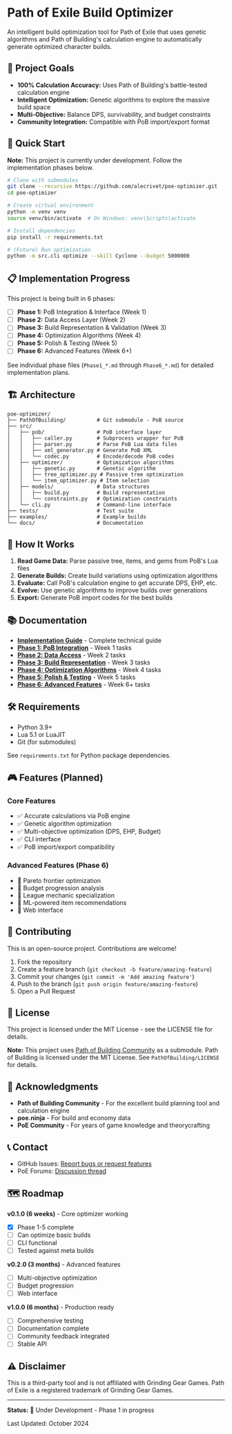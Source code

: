 # Path of Exile Build Optimizer

An intelligent build optimization tool for Path of Exile that uses genetic algorithms and Path of Building's calculation engine to automatically generate optimized character builds.

## 🎯 Project Goals

- **100% Calculation Accuracy:** Uses Path of Building's battle-tested calculation engine
- **Intelligent Optimization:** Genetic algorithms to explore the massive build space
- **Multi-Objective:** Balance DPS, survivability, and budget constraints
- **Community Integration:** Compatible with PoB import/export format

## 🚀 Quick Start

**Note:** This project is currently under development. Follow the implementation phases below.

```bash
# Clone with submodules
git clone --recursive https://github.com/alecrivet/poe-optimizer.git
cd poe-optimizer

# Create virtual environment
python -m venv venv
source venv/bin/activate  # On Windows: venv\Scripts\activate

# Install dependencies
pip install -r requirements.txt

# (Future) Run optimization
python -m src.cli optimize --skill Cyclone --budget 5000000
```

## 📋 Implementation Progress

This project is being built in 6 phases:

- [ ] **Phase 1:** PoB Integration & Interface (Week 1)
- [ ] **Phase 2:** Data Access Layer (Week 2)
- [ ] **Phase 3:** Build Representation & Validation (Week 3)
- [ ] **Phase 4:** Optimization Algorithms (Week 4)
- [ ] **Phase 5:** Polish & Testing (Week 5)
- [ ] **Phase 6:** Advanced Features (Week 6+)

See individual phase files (`Phase1_*.md` through `Phase6_*.md`) for detailed implementation plans.

## 🏗️ Architecture

```
poe-optimizer/
├── PathOfBuilding/          # Git submodule - PoB source
├── src/
│   ├── pob/                 # PoB interface layer
│   │   ├── caller.py        # Subprocess wrapper for PoB
│   │   ├── parser.py        # Parse PoB Lua data files
│   │   ├── xml_generator.py # Generate PoB XML
│   │   └── codec.py         # Encode/decode PoB codes
│   ├── optimizer/           # Optimization algorithms
│   │   ├── genetic.py       # Genetic algorithm
│   │   ├── tree_optimizer.py # Passive tree optimization
│   │   └── item_optimizer.py # Item selection
│   ├── models/              # Data structures
│   │   ├── build.py         # Build representation
│   │   └── constraints.py   # Optimization constraints
│   └── cli.py               # Command-line interface
├── tests/                   # Test suite
├── examples/                # Example builds
└── docs/                    # Documentation
```

## 🔧 How It Works

1. **Read Game Data:** Parse passive tree, items, and gems from PoB's Lua files
2. **Generate Builds:** Create build variations using optimization algorithms
3. **Evaluate:** Call PoB's calculation engine to get accurate DPS, EHP, etc.
4. **Evolve:** Use genetic algorithms to improve builds over generations
5. **Export:** Generate PoB import codes for the best builds

## 📚 Documentation

- **[Implementation Guide](POE_Build_Optimizer_Guide_v2.md)** - Complete technical guide
- **[Phase 1: PoB Integration](Phase1_PoB_Integration.md)** - Week 1 tasks
- **[Phase 2: Data Access](Phase2_Data_Access.md)** - Week 2 tasks
- **[Phase 3: Build Representation](Phase3_Build_Representation.md)** - Week 3 tasks
- **[Phase 4: Optimization Algorithms](Phase4_Optimization_Algorithms.md)** - Week 4 tasks
- **[Phase 5: Polish & Testing](Phase5_Polish_Testing.md)** - Week 5 tasks
- **[Phase 6: Advanced Features](Phase6_Advanced_Features.md)** - Week 6+ tasks

## 🛠️ Requirements

- Python 3.9+
- Lua 5.1 or LuaJIT
- Git (for submodules)

See `requirements.txt` for Python package dependencies.

## 🎮 Features (Planned)

### Core Features
- ✅ Accurate calculations via PoB engine
- ✅ Genetic algorithm optimization
- ✅ Multi-objective optimization (DPS, EHP, Budget)
- ✅ CLI interface
- ✅ PoB import/export compatibility

### Advanced Features (Phase 6)
- 🔄 Pareto frontier optimization
- 🔄 Budget progression analysis
- 🔄 League mechanic specialization
- 🔄 ML-powered item recommendations
- 🔄 Web interface

## 🤝 Contributing

This is an open-source project. Contributions are welcome!

1. Fork the repository
2. Create a feature branch (`git checkout -b feature/amazing-feature`)
3. Commit your changes (`git commit -m 'Add amazing feature'`)
4. Push to the branch (`git push origin feature/amazing-feature`)
5. Open a Pull Request

## 📜 License

This project is licensed under the MIT License - see the LICENSE file for details.

**Note:** This project uses [Path of Building Community](https://github.com/PathOfBuildingCommunity/PathOfBuilding) as a submodule. Path of Building is licensed under the MIT License. See `PathOfBuilding/LICENSE` for details.

## 🙏 Acknowledgments

- **Path of Building Community** - For the excellent build planning tool and calculation engine
- **poe.ninja** - For build and economy data
- **PoE Community** - For years of game knowledge and theorycrafting

## 📞 Contact

- GitHub Issues: [Report bugs or request features](https://github.com/alecrivet/poe-optimizer/issues)
- PoE Forums: [Discussion thread](link-when-available)

## 🗺️ Roadmap

**v0.1.0 (6 weeks)** - Core optimizer working
- [x] Phase 1-5 complete
- [ ] Can optimize basic builds
- [ ] CLI functional
- [ ] Tested against meta builds

**v0.2.0 (3 months)** - Advanced features
- [ ] Multi-objective optimization
- [ ] Budget progression
- [ ] Web interface

**v1.0.0 (6 months)** - Production ready
- [ ] Comprehensive testing
- [ ] Documentation complete
- [ ] Community feedback integrated
- [ ] Stable API

## ⚠️ Disclaimer

This is a third-party tool and is not affiliated with Grinding Gear Games. Path of Exile is a registered trademark of Grinding Gear Games.

---

**Status:** 🚧 Under Development - Phase 1 in progress

Last Updated: October 2024
